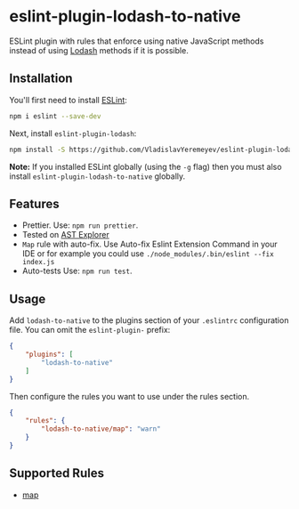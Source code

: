 # eslint-plugin-lodash-to-native

ESLint plugin with rules that enforce using native JavaScript methods instead of using [Lodash](https://lodash.com/) methods if it is possible.

## Installation

You'll first need to install [ESLint](http://eslint.org):

```bash
npm i eslint --save-dev
```

Next, install `eslint-plugin-lodash`:

```bash
npm install -S https://github.com/VladislavYeremeyev/eslint-plugin-lodash-to-native.git
```

**Note:** If you installed ESLint globally (using the `-g` flag) then you must also install `eslint-plugin-lodash-to-native` globally.

## Features

* Prettier. Use: `npm run prettier`.
* Tested on [AST Explorer](https://astexplorer.net/)
* `Map` rule with auto-fix. Use Auto-fix Eslint Extension Command in your IDE or for example you could use `./node_modules/.bin/eslint --fix index.js`
* Auto-tests Use: `npm run test`.

## Usage

Add `lodash-to-native` to the plugins section of your `.eslintrc` configuration file. You can omit the `eslint-plugin-` prefix:

```json
{
    "plugins": [
        "lodash-to-native"
    ]
}
```

Then configure the rules you want to use under the rules section.

```json
{
    "rules": {
        "lodash-to-native/map": "warn"
    }
}
```

## Supported Rules

* [map](https://github.com/VladislavYeremeyev/eslint-plugin-lodash-to-native/blob/master/docs/rules/map.md)
